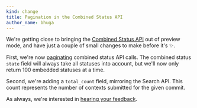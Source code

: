 ```yaml
---
kind: change
title: Pagination in the Combined Status API
author_name: bhuga
---
```


We're getting close to bringing the [Combined Status API][1] out of preview
mode, and have just a couple of small changes to make before it's :sparkles:.

First, we're now [paginating][2] combined status API calls. The combined status
`state` field will always take all statuses into account, but we'll now only
return 100 embedded statuses at a time.

Second, we're adding a `total_count` field, mirroring the Search API. This
count represents the number of contexts submitted for the given commit.

As always, we're interested in [hearing your feedback][3].

[1]: /v3/repos/statuses/#get-the-combined-status-for-a-specific-ref
[2]: /v3/#pagination
[3]: https://github.com/contact?form[subject]=Combined+Status+API
